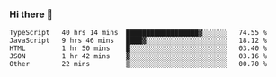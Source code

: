 ### Hi there 👋


<!--START_SECTION:waka-->
```text
TypeScript   40 hrs 14 mins  ██████████████████▓░░░░░░   74.55 % 
JavaScript   9 hrs 46 mins   ████▓░░░░░░░░░░░░░░░░░░░░   18.12 % 
HTML         1 hr 50 mins    █░░░░░░░░░░░░░░░░░░░░░░░░   03.40 % 
JSON         1 hr 42 mins    ▓░░░░░░░░░░░░░░░░░░░░░░░░   03.16 % 
Other        22 mins         ▒░░░░░░░░░░░░░░░░░░░░░░░░   00.70 % 
```
<!--END_SECTION:waka-->
<!--
**MarceloWis/MarceloWis** is a ✨ _special_ ✨ repository because its `README.md` (this file) appears on your GitHub profile.

Here are some ideas to get you started:

- 🔭 I’m currently working on ...
- 🌱 I’m currently learning ...
- 👯 I’m looking to collaborate on ...
- 🤔 I’m looking for help with ...
- 💬 Ask me about ...
- 📫 How to reach me: ...
- 😄 Pronouns: ...
- ⚡ Fun fact: ...
-->

